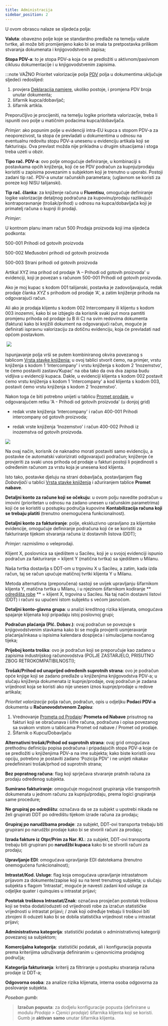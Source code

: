 ```yaml
---
title: Administracija
sidebar_position: 2
---
```


U ovom obrascu nalaze se sljedeća polja:

**Valuta**: obavezno polje koje se standardno predlaže na temelju valute tvrtke, ali može biti promijenjeno kako bi se imala ta pretpostavka prilikom stvaranja dokumenata i knjigovodstvenih zapisa; 

**Stopa PDV-a**: to je stopa PDV-a koja će se predložiti u aktivnom/pasivnom ciklusu dokumentacije i u knjigovodstvenim zapisima.

:::note VAŽNO 
Prioritet valorizacije polja [PDV](/docs/sales/sales-invoices/invoicing/sales-invoice) polja u dokumentima uključuje sljedeći redoslijed:  
1. provjera [Deklaracija namjere](/docs/finance-area/declarations/declarations/intent-declaration), ukoliko postoje, i promjena PDV broja unutar dokumenta;  
2. šifarnik kupca/dobavljač;  
3. šifarnik artikla.

Preporučljivo je procijeniti, na temelju logike prioriteta valorizacije, treba li ispuniti ovo polje u matičnim podacima kupca/dobavljača.

*Primjer*: ako popunim polje u evidenciji intra-EU kupca s stopom PDV-a za neoporezivost, ta stopa će prevladati u dokumentima u odnosu na eventualnu redovitu stopu PDV-a unesenu u evidenciju artikala koji se fakturiraju. Ova prevlast možda nije prikladna u drugim situacijama i stoga treba uzeti u obzir.

**Tipo rač. PDV-a**: ovo polje omogućuje definiranje, u kombinaciji s postavkama općih knjiženja, koji će se PDV podračun za kupnju/prodaju koristiti u zapisima povezanim s subjektom koji je trenutno u uporabi. Postoji zadani tip rač. PDV-a unutar računskih parametara; (uglavnom se koristi za poreze koji NISU talijanski).

**Tip rač. članka**: za knjiženje računa u **Fluentisu**, omogućuje definiranje logike valorizacije detaljnog podračuna za kupovinu/prodaju razlikujući kontraporavnanje (trošak/prihod) u odnosu na kupca/dobavljača koji je primatelj računa o kupnji ili prodaji.

*Primjer*:

U kontnom planu imam račun 500 Prodaja proizvoda koji ima sljedeća podkonta:

500-001 Prihodi od gotovih proizvoda

500-002 Međusobni prihodi od gotovih proizvoda

500-003 Strani prihodi od gotovih proizvoda

Artikal XYZ ima prihod od prodaje  ‘A – Prihodi od gotovih proizvoda' u evidenciji, koji je povezan s računom 500-001 Prihodi od gotovih proizvoda.

Ako je moj kupac s kodom 001 talijanski, postavka je zadovoljavajuća, redak prodaje članka *XYZ* s prihodom od prodaje ‘A', a zatim knjiženje prihoda na odgovarajući račun.

Ali ako je prodaja klijentu s kodom 002 Intercompany ili klijentu s kodom 003 inozemni, kako bi se izbjeglo da korisnik svaki put mora pamtiti promjenu prihoda od prodaje (u B ili C) na svim redovima dokumenta (faktura) kako bi knjižili dokument na odgovarajući račun, moguće je definirati ispravnu valorizaciju za dotičnu evidenciju, koja će prevladati nad općom postavkom.

 ![](/img/it-it/erp-home/registers/contacts/create-new-contact/accounting-data/customer-vendors-data/finance/image03.png)

Ispunjavanje polja vrši se putem kombiniranog okvira povezanog s tablicom [Vrsta stavke knjiženja:](/docs/configurations/tables/finance/articles-accounting-types) u ovoj tablici stvorit ćemo, na primjer, vrstu knjiženja s kodom 1 ‘Intercompany' i vrstu knjiženja s kodom 2 ‘Inozemstvo', te ćemo postaviti zastavu‘Kupac' na oba tako da ova dva zapisa budu vidljiva u evidenciji kupaca. Dakle, u evidenciji klijenta s kodom 002 postavit ćemo vrstu knjiženja s kodom 1 'Intercompany' a kod klijenta s kodom 003, postavit ćemo vrstu knjiženja s kodom 2 ‘Inozemstvo'.

Nakon toga će biti potrebno unijeti u tablicu [Promet prodaje,](/docs/configurations/tables/sales/sales-turnover) u odgovarajućem retku 'A - Prihodi od gotovih proizvoda' (u donjoj grid)

- redak vrste knjiženja ‘Intercompany' i račun 400-001 Prihodi intercompany od gotovih proizvoda;

- redak vrste knjiženja ‘Inozemstvo' i račun 400-002 Prihodi iz inozemstva od gotovih proizvoda.

![](/img/it-it/erp-home/registers/contacts/create-new-contact/accounting-data/customer-vendors-data/finance/image04.png)

Na ovaj način, korisnik će naknadno morati postaviti samo evidenciju, a postavke će automatski valorizirati odgovarajući podračun; knjiženje će provjeriti za svaki unos prihoda od prodaje u fakturi postoji li pojedinosti s određenim računom za vrstu koja je unesena kod klijenta.

Isto tako, postavke djeluju na strani dobavljača, postavljanjem flag *Dobavljači* u tablici [Vrsta stavke knjiženja](/docs/configurations/tables/finance/articles-accounting-types) i ažuriranjem tablice **Promet nabave**.


**Detaljni konto za račune koji se očekuju**: u ovom polju navedite podračun u imovini (prioritetan u odnosu na zadano unesen u računskim parametrima) koji će se koristiti u postupku područja kupovine **Kontabilizacija računa koji se trebaju platiti** (trenutno onemogućena funkcionalnost).


**Detaljni konto za fakturiranje**:  polje, ekskluzivno upravljano za klijentske evidencije, omogućuje definiranje podračuna koji će se koristiti za fakturiranje tijekom stvaranja računa iz dostavnih listova (DDT);

*Primjer*: razmislimo o veleprodaji. 

Klijent X, poslovnica sa sjedištem u Sacileu, koji je u svojoj evidenciji ispunio podračun za fakturiranje = klijent Y (matična tvrtka) sa sjedištem u Milanu. 

Naša tvrtka dostavlja s DDT-om u trgovinu X u Sacileu, a zatim, kada izda račun, taj se račun upućuje matičnoj tvrtki klijenta Y u Milanu.

Metoda alternativna (preporučena) sastoji se uvijek upravljanju šifarnikom klijenta Y, matična tvrtka u Milanu, i u njezinom šifarnikom kodiranje ** [odredišta robe](/docs/erp-home/registers/contacts/create-new-contact/accounting-data/customer-vendors-data/delivery) ** = klijent X, trgovina u Sacileu. Na taj način dostavni listovi (DDT) i računi su upućeni istom subjektu s većom jasnoćom.

**Detaljni konto-glavna grupa**: u analizi kreditnog rizika klijenata, omogućava spajanje klijenata koji pripadaju istoj poslovnoj grupi; 

**Podračun plaćanja (Plć. Dobav.)**: ovaj podračun se povezuje s knjigovodstvenim stavkama kako bi se mogla provjeriti usmjeravanje plaćanja/inkasa u ispisima kalendara dospijeća i simulacijama novčanog tijeka;  

**Prijeboj konta troška**: ovo je podračun koji se preporučuje kao zadano u zapisima industrijskog računovodstva (POLJE ZASTARJELO, PRISUTNO ZBOG RETROKOMPATIBILNOSTI);

**Trošak/Prihod od unaprijed određenih suprotnih strana**: ovo je podračun opće knjige koji se zadano predlaže u knjiženjima knjigovodstva PDV-a; u slučaju knjiženja dokumenata iz kupnje/prodaje, ovaj podračun je zadana vrijednost koja se koristi ako nije unesen iznos kupnje/prodaje u redove artikala;


*Prioritet valorizacije* polja račun, podračun, opis u odjeljku **Podaci PDV-a** dokumenta u **Računovodstvenom Zapisu**:  
1. Vrednovanje [Prometa od Prodaje](/docs/configurations/tables/sales/sales-turnover)/ **Prometa od Nabave** prisutnog na fakturi koji se obračunava i šifre računa, podračuna i opisa povezanog sa svakom vrstom u tablicama Promet od nabave / Promet od prodaje.    
2. Šifarnik o Kupcu/Dobavljaču 

**Alternativni trošak/Prihod od suprotnih strana**: ovaj grid omogućava prethodnu definiciju popisa podračuna i pripadajućih stopa PDV-a koje će se predložiti u knjiženjima PDV-a na ime subjekta; kako biste koristili ovu opciju, potrebno je postaviti zadano ‘Pozicija PDV‘ i ne unijeti nikakav predefinirani trošak/prhod od suprotnih strana;

**Bez popratnog računa**: flag koji sprječava stvaranje pratnih računa za prodaju određenog subjekta.

**Sumirano fakturiranje**: omogućuje mogućnost grupiranja više transportnih dokumenata u jednom računu za kupnju/prodaju, prema logici grupiranja same procedure;

**Ne grupiraj po odredištu**: označava da se za subjekt u upotrebi nikada ne želi grupirati DDT po odredištu tijekom izrade računa za prodaju;

**Grupiraj po narudžbama prodaje**: za subjekt, DDT-ovi transporta trebaju biti grupirani po narudžbi prodaje kako bi se stvorili računi za prodaju;

**Izrada fakture iz Otpr/Prim za Nar. Kl.**: za subjekt, DDT-ovi transporta trebaju biti grupirani po  **narudžbi kupaca** kako bi se stvorili računi za prodaju;

**Upravljanje EDI**: omogućava upravljanje EDI datotekama (trenutno onemogućena funkcionalnost);

**Intrastat/Kod. Usluge**: flag koja omogućava upravljanje intrastatnom prijavom za dokumente/zapise koji su na teret trenutnog subjekta; u slučaju subjekta s flagom ‘Intrastat', moguće je navesti zadani kod usluge za odjeljke quater i quinquies u intrastat prijavi;

**Postotak troškova Intrastat/Znak**: označava prosječan postotak troškova koji se treba dodati/oduzeti od vrijednosti robe za izračun statističke vrijednosti u intrastat prijavi; / znak koji određuje trebaju li troškovi biti zbrojeni ili oduzeti kako bi se dobila statistička vrijednost robe u intrastat prijavi;

**Administrativna kategorija**: statistički podatak o administrativnoj kategoriji povezanoj sa subjektom;

**Komercijalna kategorija**: statistički podatak, ali i konfiguracija popusta prema kriterijima udruživanja definiranim u cjenovnicima prodajnog područja;

**Kategorija fakturiranja**: kriterij za filtriranje u postupku stvaranja računa prodaje iz DDT-a;

**Odgovorna osoba**: za analize rizika klijenata, interna osoba odgovorna za poslovanje subjekta.

*Poseban gumb*:
> **Izračun popusta**: za dodjelu konfiguracije popusta (definirane u modulu *Prodaja > Cjenici prodaje*) šifarnika klijenta koji se koristi. Gumb je **aktivan** **samo** unutar šifarnika klijenta.